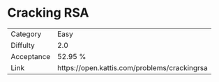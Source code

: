 # Cracking RSA

<table>
    <tr>
        <td>Category</td>
        <td>Easy</td>
    </tr>
    <tr>
        <td>Diffulty</td>
        <td>2.0</td>
    </tr>
    <tr>
        <td>Acceptance</td>
        <td>52.95 %</td>
    </tr>
    <tr>
        <td>Link</td>
        <td>https://open.kattis.com/problems/crackingrsa</td>
    </tr>
</table>